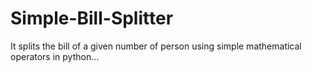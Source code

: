 # Simple-Bill-Splitter
It splits the bill of a given number of person using simple mathematical operators in python...
